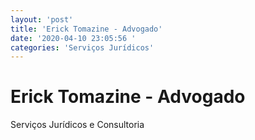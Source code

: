 ```yaml
---
layout: 'post'
title: 'Erick Tomazine - Advogado'
date: '2020-04-10 23:05:56 '
categories: 'Serviços Jurídicos'
---
```


# Erick Tomazine - Advogado

Serviços Jurídicos e Consultoria
